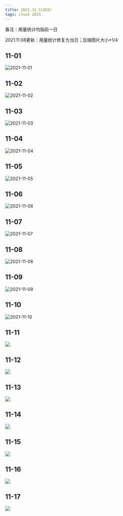 ```yaml
---
title: 2021.11 CLOCK!
tags: clock 2021
---
```


备注：用量统计均指前一日

2021.11.08更新：用量统计修复为当日；压缩图片大小*1/4

## 11-01

![2021-11-01](/assets/images/clock/2021-11-01.jpg)

## 11-02 

![2021-11-02](/assets/images/clock/2021-11-02.jpg)

## 11-03

![2021-11-03](/assets/images/clock/2021-11-03.jpg)

## 11-04

![2021-11-04](/assets/images/clock/2021-11-04.jpg)

## 11-05

![2021-11-05](/assets/images/clock/2021-11-05.jpg)

## 11-06

![2021-11-06](/assets/images/clock/2021-11-06.jpg)

## 11-07

![2021-11-07](/assets/images/clock/2021-11-07.jpg)

## 11-08

![2021-11-08](/assets/images/clock/2021-11-08.jpg)

## 11-09

![2021-11-09](/assets/images/clock/2021-11-09.jpg)

## 11-10

![2021-11-10](/assets/images/clock/2021-11-10.jpg)

## 11-11

![](/assets/images/clock/2021-11-11.jpg)

## 11-12

![](/assets/images/clock/2021-11-12.jpg)

## 11-13

![](/assets/images/clock/2021-11-13.jpg)

## 11-14

![](/assets/images/clock/2021-11-14.jpg)

## 11-15

![](/assets/images/clock/2021-11-15.jpg)

## 11-16

![](/assets/images/clock/2021-11-16.jpg)

## 11-17

![](/assets/images/clock/2021-11-17.jpg)
